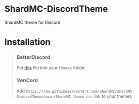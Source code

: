 # ShardMC-DiscordTheme
 ShardMC theme for Discord

# Installation
> ### BetterDiscord
> Put [this](https://github.com/ShardMC/ShardMC-DiscordTheme/ShardMC.theme.css) file into your `themes` folder
> ### VenCord
> Add `https://raw.githubusercontent.com/ShardMC/ShardMC-DiscordTheme/main/ShardMC.theme.css` link to your themes
